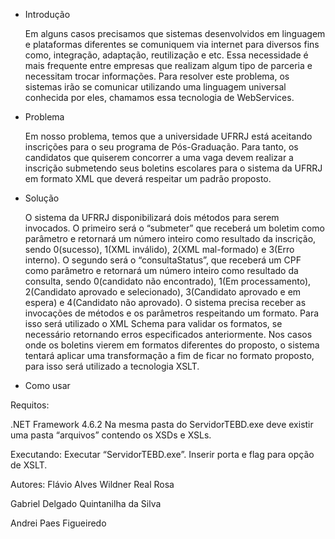 - Introdução

	Em alguns casos precisamos que sistemas desenvolvidos em linguagem e plataformas diferentes se comuniquem via internet para diversos fins como, integração, adaptação, reutilização e etc. Essa necessidade é mais frequente entre empresas que realizam algum tipo de parceria e necessitam trocar informações. Para resolver este problema, os sistemas irão se comunicar utilizando uma linguagem universal conhecida por eles, chamamos essa tecnologia de WebServices.

- Problema

	Em nosso problema, temos que a universidade UFRRJ está aceitando inscrições para o seu programa de Pós-Graduação. Para tanto, os candidatos que quiserem concorrer a uma vaga devem realizar a inscrição submetendo seus boletins escolares para o sistema da UFRRJ em formato XML que deverá respeitar um padrão proposto.
	

- Solução
	
	O sistema da UFRRJ disponibilizará dois métodos para serem invocados. O primeiro será o “submeter” que receberá um boletim como parâmetro e retornará um número inteiro como resultado da inscrição, sendo 0(sucesso), 1(XML inválido), 2(XML mal-formado) e 3(Erro interno). O segundo será o “consultaStatus”, que receberá um CPF como parâmetro e retornará um número inteiro como resultado da consulta, sendo 0(candidato não encontrado), 1(Em processamento), 2(Candidato aprovado e selecionado), 3(Candidato aprovado e em espera) e 4(Candidato não aprovado).
	O sistema precisa receber as invocações de métodos e os parâmetros respeitando um formato. Para isso será utilizado o XML Schema para validar os formatos, se necessário retornando erros especificados anteriormente.
	Nos casos onde os boletins vierem em formatos diferentes do proposto, o sistema tentará aplicar uma transformação a fim de ficar no formato proposto, para isso será utilizado a tecnologia XSLT.
	
	
- Como usar

Requitos:

.NET Framework 4.6.2
Na mesma pasta do ServidorTEBD.exe deve existir uma pasta “arquivos” contendo os XSDs e XSLs.

Executando:
Executar “ServidorTEBD.exe”. Inserir porta e flag para opção de XSLT.

Autores:
Flávio Alves Wildner Real Rosa

Gabriel Delgado Quintanilha da Silva

Andrei Paes Figueiredo
